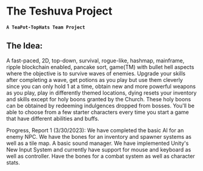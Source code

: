 # The Teshuva Project

**`A TeaPot-TopHats Team Project`**

## The Idea:
A fast-paced, 2D, top-down, survival, rogue-like, hashmap, mainframe, ripple blockchain enabled, pancake sort, game(TM) with bullet hell aspects where the
objective is to survive waves of enemies. Upgrade your skills after completing a wave, get potions as you play but use them cleverly since you can only hold 1 at a time, obtain new and more powerful weapons as you play, play in differently themed locations,
dying resets your inventory and skills except for holy boons granted by the Church. These holy boons can be obtained by redeeming indulgences dropped from bosses. You'll be able to choose from a few starter
characters every time you start a game that have different abilities and buffs.

Progress, Report 1 (3/30/2023):
We have completed the basic AI for an enemy NPC. We have the bones for an inventory and spawner systems as well as a tile map. A basic sound manager. We have implemented Unity's New Input System and currently have support for mouse and keyboard as well as controller. Have the bones for a combat system as well as character stats.
